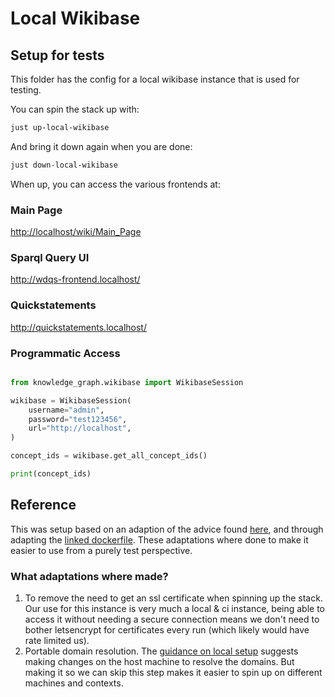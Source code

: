 # Local Wikibase

## Setup for tests

This folder has the config for a local wikibase instance that is used for testing.

You can spin the stack up with:

```bash
just up-local-wikibase
```

And bring it down again when you are done:

```bash
just down-local-wikibase
```

When up, you can access the various frontends at:

### Main Page

<http://localhost/wiki/Main_Page>

### Sparql Query UI

<http://wdqs-frontend.localhost/>

### Quickstatements

<http://quickstatements.localhost/>

### Programmatic Access

```python

from knowledge_graph.wikibase import WikibaseSession

wikibase = WikibaseSession(
    username="admin",
    password="test123456",
    url="http://localhost",
)

concept_ids = wikibase.get_all_concept_ids()

print(concept_ids)

```

## Reference

This was setup based on an adaption of the advice found [here](https://github.com/wmde/wikibase-release-pipeline/blob/main/deploy/README.md), and through adapting the [linked dockerfile](https://github.com/wmde/wikibase-release-pipeline/blob/main/deploy/docker-compose.yml). These adaptations where done to make it easier to use from a purely test perspective.

### What adaptations where made?

1. To remove the need to get an ssl certificate when spinning up the stack. Our use for this instance is very much a local & ci instance, being able to access it without needing a secure connection means we don't need to bother letsencrypt for certificates every run (which likely would have rate limited us).
2. Portable domain resolution. The [guidance on local setup](https://github.com/wmde/wikibase-release-pipeline/blob/main/deploy/README.md#can-i-host-wbs-deploy-locally) suggests making changes on the host machine to resolve the domains. But making it so we can skip this step makes it easier to spin up on different machines and contexts.
